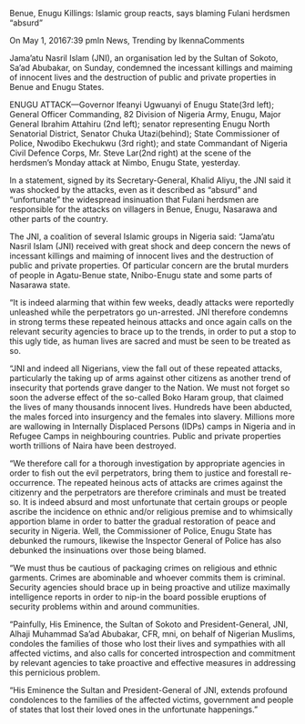 Benue, Enugu Killings: Islamic group reacts, says blaming Fulani herdsmen “absurd”

On May 1, 20167:39 pmIn News, Trending by IkennaComments

Jama’atu Nasril Islam (JNI), an organisation led by the Sultan of Sokoto, Sa’ad Abubakar, on Sunday, condemned the incessant killings and maiming of innocent lives and the destruction of public and private properties in Benue and Enugu States.

ENUGU ATTACK—Governor Ifeanyi Ugwuanyi of Enugu State(3rd left); General Officer Commanding, 82 Division of Nigeria Army, Enugu, Major General Ibrahim Attahiru (2nd left); senator representing Enugu North Senatorial District, Senator Chuka Utazi(behind); State Commissioner of Police, Nwodibo Ekechukwu (3rd right); and state Commandant of Nigeria Civil Defence Corps, Mr. Steve Lar(2nd right) at the scene of the herdsmen’s Monday attack at Nimbo, Enugu State, yesterday.

In a statement, signed by its Secretary-General, Khalid Aliyu, the JNI said it was shocked by the attacks, even as it described as “absurd” and “unfortunate” the widespread insinuation that Fulani herdsmen are responsible for the attacks on villagers in Benue, Enugu, Nasarawa and other parts of the country.

The JNI, a coalition of several Islamic groups in Nigeria said: “Jama’atu Nasril Islam (JNI) received with great shock and deep concern the news of incessant killings and maiming of innocent lives and the destruction of public and private properties. Of particular concern are the brutal murders of people in Agatu-Benue state, Nnibo-Enugu state and some parts of Nasarawa state.

“It is indeed alarming that within few weeks, deadly attacks were reportedly unleashed while the perpetrators go un-arrested. JNI therefore condemns in strong terms these repeated heinous attacks and once again calls on the relevant security agencies to brace up to the trends, in order to put a stop to this ugly tide, as human lives are sacred and must be seen to be treated as so.

“JNI and indeed all Nigerians, view the fall out of these repeated attacks, particularly the taking up of arms against other citizens as another trend of insecurity that portends grave danger to the Nation. We must not forget so soon the adverse effect of the so-called Boko Haram group, that claimed the lives of many thousands innocent lives. Hundreds have been abducted, the males forced into insurgency and the females into slavery. Millions more are wallowing in Internally Displaced Persons (IDPs) camps in Nigeria and in Refugee Camps in neighbouring countries. Public and private properties worth trillions of Naira have been destroyed.

“We therefore call for a thorough investigation by appropriate agencies in order to fish out the evil perpetrators, bring them to justice and forestall re-occurrence. The repeated heinous acts of attacks are crimes against the citizenry and the perpetrators are therefore criminals and must be treated so. It is indeed absurd and most unfortunate that certain groups or people ascribe the incidence on ethnic and/or religious premise and to whimsically apportion blame in order to batter the gradual restoration of peace and security in Nigeria. Well, the Commissioner of Police, Enugu State has debunked the rumours, likewise the Inspector General of Police has also debunked the insinuations over those being blamed.

“We must thus be cautious of packaging crimes on religious and ethnic garments. Crimes are abominable and whoever commits them is criminal. Security agencies should brace up in being proactive and utilize maximally intelligence reports in order to nip-in the board possible eruptions of security problems within and around communities.

“Painfully, His Eminence, the Sultan of Sokoto and President-General, JNI, Alhaji Muhammad Sa’ad Abubakar, CFR, mni, on behalf of Nigerian Muslims, condoles the families of those who lost their lives and sympathies with all affected victims, and also calls for concerted introspection and commitment by relevant agencies to take proactive and effective measures in addressing this pernicious problem.

“His Eminence the Sultan and President-General of JNI, extends profound condolences to the families of the affected victims, government and people of states that lost their loved ones in the unfortunate happenings.”
